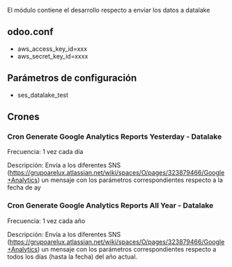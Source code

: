 El módulo contiene el desarrollo respecto a enviar los datos a datalake

## odoo.conf
- aws_access_key_id=xxx
- aws_secret_key_id=xxxx

## Parámetros de configuración
- ses_datalake_test

## Crones

### Cron Generate Google Analytics Reports Yesterday - Datalake 

Frecuencia: 1 vez cada día

Descripción: Envía a los diferentes SNS (https://grupoarelux.atlassian.net/wiki/spaces/O/pages/323879466/Google+Analytics) un mensaje con los parámetros correspondientes respecto a la fecha de ay


### Cron Generate Google Analytics Reports All Year - Datalake 

Frecuencia: 1 vez cada año

Descripción: Envía a los diferentes SNS (https://grupoarelux.atlassian.net/wiki/spaces/O/pages/323879466/Google+Analytics) un mensaje con los parámetros correspondientes respecto a todos los días (hasta la fecha) del año actual.

